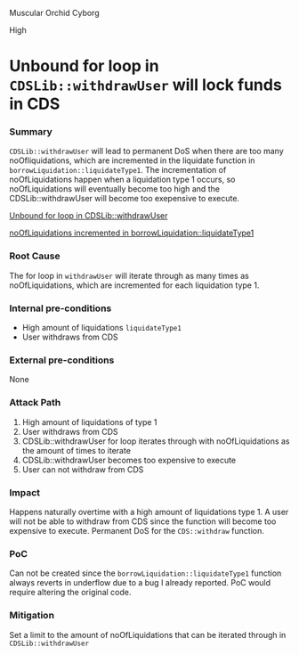 Muscular Orchid Cyborg

High

# Unbound for loop in `CDSLib::withdrawUser` will lock funds in CDS

### Summary

`CDSLib::withdrawUser` will lead to permanent DoS when there are too many noOfliquidations, which are incremented in the liquidate function in `borrowLiquidation::liquidateType1`. The incrementation of noOfLiquidations happen when a liquidation type 1 occurs, so noOfLiquidations will eventually become too high and the CDSLib::withdrawUser will become too exepensive to execute.

[Unbound for loop in CDSLib::withdrawUser](https://github.com/sherlock-audit/2024-11-autonomint/blob/0d324e04d4c0ca306e1ae4d4c65f0cb9d681751b/Blockchain/Blockchian/contracts/lib/CDSLib.sol#L639)

[noOfLiquidations incremented in borrowLiquidation::liquidateType1](https://github.com/sherlock-audit/2024-11-autonomint/blob/0d324e04d4c0ca306e1ae4d4c65f0cb9d681751b/Blockchain/Blockchian/contracts/Core_logic/borrowLiquidation.sol#L199)

### Root Cause

The for loop in `withdrawUser` will iterate through as many times as noOfLiquidations, which are incremented for each liquidation type 1.

### Internal pre-conditions

- High amount of liquidations `liquidateType1`
- User withdraws from CDS

### External pre-conditions

None

### Attack Path

1. High amount of liquidations of type 1
2. User withdraws from CDS
3. CDSLib::withdrawUser for loop iterates through with noOfLiquidations as the amount of times to iterate
4. CDSLib::withdrawUser becomes too expensive to execute
5. User can not withdraw from CDS

### Impact

Happens naturally overtime with a high amount of liquidations type 1. A user will not be able to withdraw from CDS since the function will become too expensive to execute. Permanent DoS for the `CDS::withdraw` function.

### PoC

Can not be created since the `borrowLiquidation::liquidateType1` function always reverts in underflow due to a bug I already reported. PoC would require altering the original code.

### Mitigation

Set a limit to the amount of noOfLiquidations that can be iterated through in `CDSLib::withdrawUser`